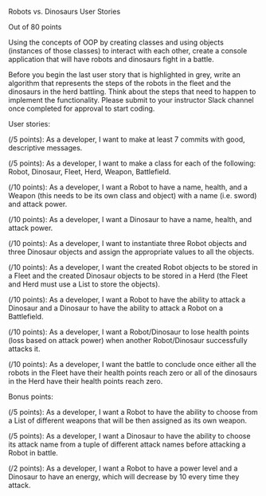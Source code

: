 Robots vs. Dinosaurs User Stories

Out of 80 points

Using the concepts of OOP by creating classes and using objects (instances of those classes) to interact with each other, create a console application that will have robots and dinosaurs fight in a battle.

Before you begin the last user story that is highlighted in grey, write an algorithm that represents the steps of the robots in the fleet and the dinosaurs in the herd battling. Think about the steps that need to happen to implement the functionality. Please submit to your instructor Slack channel once completed for approval to start coding.

User stories:

(/5 points): As a developer, I want to make at least 7 commits with good, descriptive messages.

(/5 points): As a developer, I want to make a class for each of the following: Robot, Dinosaur, Fleet, Herd, Weapon, Battlefield.

(/10 points): As a developer, I want a Robot to have a name, health, and a Weapon (this needs to be its own class and object) with a name (i.e. sword) and attack power.

(/10 points): As a developer, I want a Dinosaur to have a name, health, and attack power.

(/10 points): As a developer, I want to instantiate three Robot objects and three Dinosaur objects and assign the appropriate values to all the objects.

(/10 points): As a developer, I want the created Robot objects to be stored in a Fleet and the created Dinosaur objects to be stored in a Herd (the Fleet and Herd must use a List to store the objects).

(/10 points): As a developer, I want a Robot to have the ability to attack a Dinosaur and a Dinosaur to have the ability to attack a Robot on a Battlefield.

(/10 points): As a developer, I want a Robot/Dinosaur to lose health points (loss based on attack power) when another Robot/Dinosaur successfully attacks it.

(/10 points): As a developer, I want the battle to conclude once either all the robots in the Fleet have their health points reach zero or all of the dinosaurs in the Herd have their health points reach zero.

Bonus points:

(/5 points): As a developer, I want a Robot to have the ability to choose from a List of different weapons that will be then assigned as its own weapon.

(/5 points): As a developer, I want a Dinosaur to have the ability to choose its attack name from a tuple of different attack names before attacking a Robot in battle.

(/2 points): As a developer, I want a Robot to have a power level and a Dinosaur to have an energy, which will decrease by 10 every time they attack.

